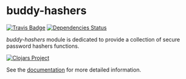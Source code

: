 # buddy-hashers

[![Travis Badge](https://img.shields.io/travis/funcool/buddy-hashers.svg?style=flat)](https://travis-ci.org/funcool/buddy-hashers "Travis Badge")
[![Dependencies Status](http://jarkeeper.com/funcool/buddy-hashers/status.svg)](http://jarkeeper.com/funcool/buddy-hashers)

*buddy-hashers* module is dedicated to provide a collection of secure password hashers functions.

[![Clojars Project](http://clojars.org/buddy/buddy-hashers/latest-version.svg)](http://clojars.org/buddy/buddy-hashers)

See the [documentation](https://funcool.github.io/buddy-hashers/latest/) for more detailed
information.
